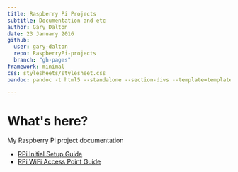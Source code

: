 ```yaml
---
title: Raspberry Pi Projects
subtitle: Documentation and etc
author: Gary Dalton
date: 23 January 2016
github:
  user: gary-dalton
  repo: RaspberryPi-projects
  branch: "gh-pages"
framework: minimal
css: stylesheets/stylesheet.css
pandoc: pandoc -t html5 --standalone --section-divs --template=template_github.html index.md -o index.html

---
```


# What's here?

My Raspberry Pi project documentation

- [RPi Initial Setup Guide](rpi_initial_setup.html)
- [RPi WiFi Access Point Guide](rpi_wifi_ap.html)
